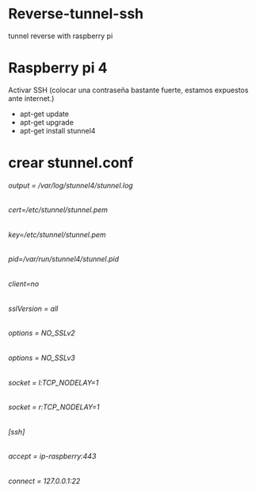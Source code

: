 # Reverse-tunnel-ssh
tunnel reverse with raspberry pi

# Raspberry pi 4
Activar SSH (colocar una contraseña bastante fuerte, estamos expuestos ante internet.)

- apt-get update
- apt-get upgrade
- apt-get install stunnel4 

# crear stunnel.conf 


###### output = /var/log/stunnel4/stunnel.log
###### cert=/etc/stunnel/stunnel.pem
###### key=/etc/stunnel/stunnel.pem
###### pid=/var/run/stunnel4/stunnel.pid
###### client=no
###### sslVersion = all
###### options = NO_SSLv2
###### options = NO_SSLv3
###### socket = l:TCP_NODELAY=1
###### socket = r:TCP_NODELAY=1
###### [ssh]
###### accept = ip-raspberry:443
###### connect = 127.0.0.1:22

